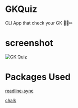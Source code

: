 # GKQuiz
CLI App that check your GK 📘📕✏


# **screenshot**
![GK Quiz](https://user-images.githubusercontent.com/50478681/174423874-78e4c35a-4988-4906-9922-2e568d921e37.png)

# Packages Used
[readline-sync](https://www.npmjs.com/package/readline-sync)

[chalk](https://www.npmjs.com/package/chalk)
